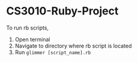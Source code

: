 # CS3010-Ruby-Project

To run rb scripts,
1. Open terminal
2. Navigate to directory where rb script is located
3. Run `glimmer [script_name].rb`
